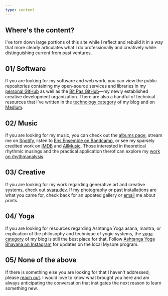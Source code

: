 ```yaml
---
type: content
---
```


## Where's the content?

I've torn down large portions of this site while I reflect and rebuild it in a way that more clearly articulates what I do professionally and creatively while distinguishing current from past ventures.

## 01/ Software

If you are looking for my software and web work, you can view the public repositories containing my open-source services and libraries in my [personal GitHub](https://github.com/ryantoddgarza) as well as the [Bit Pas GitHub](https://github.com/bitpas)—my newly established creative development organization. There are also a handful of technical resources that I've written in the [technology category](/categories/technology/1) of my blog and on [Medium](https://ryantoddgarza.medium.com/).

## 02/ Music

If you are looking for my music, you can check out the [albums page](/albums), stream me on [Spotify](https://open.spotify.com/artist/7IWzHdwu7JSvad216IyNoe), listen to [Ens Ensemble on Bandcamp](https://ensensemble.bandcamp.com/), or see my sparsely credited work on [IMDB](https://www.imdb.com/name/nm9906654/) and [AllMusic](https://www.allmusic.com/artist/ryan-todd-garza-mn0003848531). Those interested in theoretical rhythmic musings and the practical application therof can explore my [work on rhythmanalysis](https://github.com/ryantoddgarza/rhythmanalysis).

## 03/ Creative

If you are looking for my work regarding generative art and creative systems, check out [svara.dev](https://svara.dev). If my photography or past installations are what you came for, check back for an updated gallery or [email](mailto:ryantoddgarza@gmail.com) me about prints.

## 04/ Yoga

If you are looking for resources regarding Ashtanga Yoga asana, mantra, or explication of the philosophy and technique of yogic systems, the [yoga category](/categories/yoga/1) of my blog is still the best place for that. Follow [Ashtanga Yoga Bhavana on Instagram](https://www.instagram.com/ashtangayogabhavana/) for updates on the local Mysore program.

## 05/ None of the above

If there is something else you are looking for that I haven't addressed, please [reach out](mailto:ryantoddgarza@gmail.com). I would love to know what brought you here and am always anticipating the conversation that instigates the next reason to learn something new.
